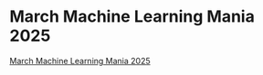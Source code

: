 # March Machine Learning Mania 2025
[March Machine Learning Mania 2025](https://www.kaggle.com/competitions/march-machine-learning-mania-2024/overview)

